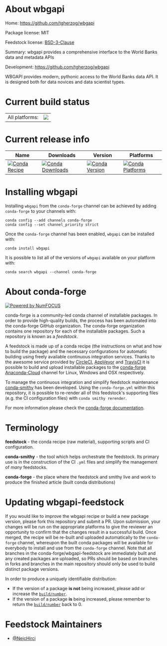 About wbgapi
============

Home: https://github.com/tgherzog/wbgapi

Package license: MIT

Feedstock license: [BSD-3-Clause](https://github.com/conda-forge/wbgapi-feedstock/blob/main/LICENSE.txt)

Summary: wbgapi provides a comprehensive interface to the World Banks data and metadata APIs

Development: https://github.com/tgherzog/wbgapi

WBGAPI provides modern, pythonic access to the World Banks data API.
It is designed both for data novices and data scientist types.


Current build status
====================


<table><tr><td>All platforms:</td>
    <td>
      <a href="https://dev.azure.com/conda-forge/feedstock-builds/_build/latest?definitionId=15661&branchName=main">
        <img src="https://dev.azure.com/conda-forge/feedstock-builds/_apis/build/status/wbgapi-feedstock?branchName=main">
      </a>
    </td>
  </tr>
</table>

Current release info
====================

| Name | Downloads | Version | Platforms |
| --- | --- | --- | --- |
| [![Conda Recipe](https://img.shields.io/badge/recipe-wbgapi-green.svg)](https://anaconda.org/conda-forge/wbgapi) | [![Conda Downloads](https://img.shields.io/conda/dn/conda-forge/wbgapi.svg)](https://anaconda.org/conda-forge/wbgapi) | [![Conda Version](https://img.shields.io/conda/vn/conda-forge/wbgapi.svg)](https://anaconda.org/conda-forge/wbgapi) | [![Conda Platforms](https://img.shields.io/conda/pn/conda-forge/wbgapi.svg)](https://anaconda.org/conda-forge/wbgapi) |

Installing wbgapi
=================

Installing `wbgapi` from the `conda-forge` channel can be achieved by adding `conda-forge` to your channels with:

```
conda config --add channels conda-forge
conda config --set channel_priority strict
```

Once the `conda-forge` channel has been enabled, `wbgapi` can be installed with:

```
conda install wbgapi
```

It is possible to list all of the versions of `wbgapi` available on your platform with:

```
conda search wbgapi --channel conda-forge
```


About conda-forge
=================

[![Powered by
NumFOCUS](https://img.shields.io/badge/powered%20by-NumFOCUS-orange.svg?style=flat&colorA=E1523D&colorB=007D8A)](https://numfocus.org)

conda-forge is a community-led conda channel of installable packages.
In order to provide high-quality builds, the process has been automated into the
conda-forge GitHub organization. The conda-forge organization contains one repository
for each of the installable packages. Such a repository is known as a *feedstock*.

A feedstock is made up of a conda recipe (the instructions on what and how to build
the package) and the necessary configurations for automatic building using freely
available continuous integration services. Thanks to the awesome service provided by
[CircleCI](https://circleci.com/), [AppVeyor](https://www.appveyor.com/)
and [TravisCI](https://travis-ci.com/) it is possible to build and upload installable
packages to the [conda-forge](https://anaconda.org/conda-forge)
[Anaconda-Cloud](https://anaconda.org/) channel for Linux, Windows and OSX respectively.

To manage the continuous integration and simplify feedstock maintenance
[conda-smithy](https://github.com/conda-forge/conda-smithy) has been developed.
Using the ``conda-forge.yml`` within this repository, it is possible to re-render all of
this feedstock's supporting files (e.g. the CI configuration files) with ``conda smithy rerender``.

For more information please check the [conda-forge documentation](https://conda-forge.org/docs/).

Terminology
===========

**feedstock** - the conda recipe (raw material), supporting scripts and CI configuration.

**conda-smithy** - the tool which helps orchestrate the feedstock.
                   Its primary use is in the construction of the CI ``.yml`` files
                   and simplify the management of *many* feedstocks.

**conda-forge** - the place where the feedstock and smithy live and work to
                  produce the finished article (built conda distributions)


Updating wbgapi-feedstock
=========================

If you would like to improve the wbgapi recipe or build a new
package version, please fork this repository and submit a PR. Upon submission,
your changes will be run on the appropriate platforms to give the reviewer an
opportunity to confirm that the changes result in a successful build. Once
merged, the recipe will be re-built and uploaded automatically to the
`conda-forge` channel, whereupon the built conda packages will be available for
everybody to install and use from the `conda-forge` channel.
Note that all branches in the conda-forge/wbgapi-feedstock are
immediately built and any created packages are uploaded, so PRs should be based
on branches in forks and branches in the main repository should only be used to
build distinct package versions.

In order to produce a uniquely identifiable distribution:
 * If the version of a package **is not** being increased, please add or increase
   the [``build/number``](https://docs.conda.io/projects/conda-build/en/latest/resources/define-metadata.html#build-number-and-string).
 * If the version of a package **is** being increased, please remember to return
   the [``build/number``](https://docs.conda.io/projects/conda-build/en/latest/resources/define-metadata.html#build-number-and-string)
   back to 0.

Feedstock Maintainers
=====================

* [@NejcHirci](https://github.com/NejcHirci/)

